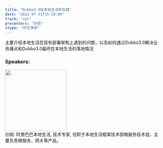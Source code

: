 ```yaml
---
title: "Dubbo3.0在本地生活的实践"
date: "2022-07-31T15:20:00"
track: "rpc"
presenters: "孙刚"
stype: "中文演讲"
---
```

主要介绍本地生活在现有部署架构上遇到的问题，以及如何通过Dubbo3.0解决业务痛点和Dubbo3.0最终在本地生活的落地情况
 ### Speakers: 
 <img src="images/speaker/1091.png" width="200" /><br>孙刚: 阿里巴巴本地生活, 技术专家, 任职于本地生活框架技术部微服务技术组，主要负责微服务，网关等产品。

 